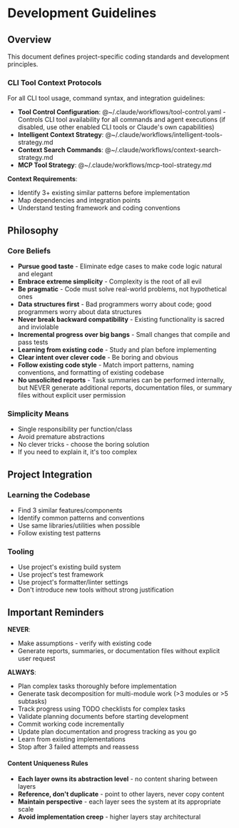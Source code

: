 # Development Guidelines

## Overview

This document defines project-specific coding standards and development principles.
### CLI Tool Context Protocols
For all CLI tool usage, command syntax, and integration guidelines:
- **Tool Control Configuration**: @~/.claude/workflows/tool-control.yaml - Controls CLI tool availability for all commands and agent executions (if disabled, use other enabled CLI tools or Claude's own capabilities)
- **Intelligent Context Strategy**: @~/.claude/workflows/intelligent-tools-strategy.md
- **Context Search Commands**: @~/.claude/workflows/context-search-strategy.md
- **MCP Tool Strategy**: @~/.claude/workflows/mcp-tool-strategy.md

**Context Requirements**:
- Identify 3+ existing similar patterns before implementation
- Map dependencies and integration points
- Understand testing framework and coding conventions


## Philosophy

### Core Beliefs

- **Pursue good taste** - Eliminate edge cases to make code logic natural and elegant
- **Embrace extreme simplicity** - Complexity is the root of all evil
- **Be pragmatic** - Code must solve real-world problems, not hypothetical ones
- **Data structures first** - Bad programmers worry about code; good programmers worry about data structures
- **Never break backward compatibility** - Existing functionality is sacred and inviolable
- **Incremental progress over big bangs** - Small changes that compile and pass tests
- **Learning from existing code** - Study and plan before implementing
- **Clear intent over clever code** - Be boring and obvious
- **Follow existing code style** - Match import patterns, naming conventions, and formatting of existing codebase
- **No unsolicited reports** - Task summaries can be performed internally, but NEVER generate additional reports, documentation files, or summary files without explicit user permission

### Simplicity Means

- Single responsibility per function/class
- Avoid premature abstractions
- No clever tricks - choose the boring solution
- If you need to explain it, it's too complex

## Project Integration

### Learning the Codebase

- Find 3 similar features/components
- Identify common patterns and conventions
- Use same libraries/utilities when possible
- Follow existing test patterns

### Tooling

- Use project's existing build system
- Use project's test framework  
- Use project's formatter/linter settings
- Don't introduce new tools without strong justification

## Important Reminders

**NEVER**:
- Make assumptions - verify with existing code
- Generate reports, summaries, or documentation files without explicit user request

**ALWAYS**:
- Plan complex tasks thoroughly before implementation
- Generate task decomposition for multi-module work (>3 modules or >5 subtasks)
- Track progress using TODO checklists for complex tasks
- Validate planning documents before starting development
- Commit working code incrementally
- Update plan documentation and progress tracking as you go
- Learn from existing implementations
- Stop after 3 failed attempts and reassess


#### **Content Uniqueness Rules**

- **Each layer owns its abstraction level** - no content sharing between layers
- **Reference, don't duplicate** - point to other layers, never copy content
- **Maintain perspective** - each layer sees the system at its appropriate scale
- **Avoid implementation creep** - higher layers stay architectural

